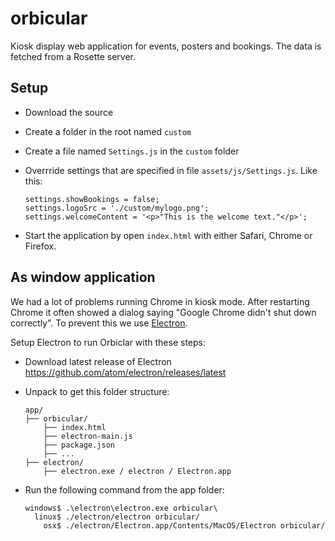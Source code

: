 orbicular
=========

Kiosk display web application for events, posters and bookings. The data is fetched from a Rosette server.

Setup
-----

* Download the source
* Create a folder in the root named `custom`
* Create a file named `Settings.js` in the `custom` folder
* Overrride settings that are specified in file `assets/js/Settings.js`. Like this:

  ```
  settings.showBookings = false;  
  settings.logoSrc = './custom/mylogo.png';  
  settings.welcomeContent = '<p>"This is the welcome text."</p>';
  ```

* Start the application by open `index.html` with either Safari, Chrome or Firefox.


As window application
---------------------

We had a lot of problems running Chrome in kiosk mode. After restarting Chrome it often showed a dialog
saying "Google Chrome didn't shut down correctly". To prevent this we use [Electron](http://electron.atom.io).  

Setup Electron to run Orbiclar with these steps:

* Download latest release of Electron https://github.com/atom/electron/releases/latest
* Unpack to get this folder structure:

  ```
  app/  
  ├── orbicular/  
      ├── index.html  
      ├── electron-main.js  
      ├── package.json  
      ├── ...  
  ├── electron/  
      ├── electron.exe / electron / Electron.app
  ```

* Run the following command from the app folder:

  ```
  windows$ .\electron\electron.exe orbicular\  
    linux$ ./electron/electron orbicular/  
      osx$ ./electron/Electron.app/Contents/MacOS/Electron orbicular/  
  ```
